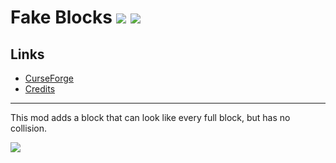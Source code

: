 # Fake Blocks ![](http://cf.way2muchnoise.eu/full_252672_downloads.svg) ![](http://cf.way2muchnoise.eu/versions/252672.svg)

## Links
- [CurseForge](https://www.curseforge.com/minecraft/mc-mods/fakeblocks)
- [Credits](https://modrepo.de/minecraft/fakeblocks/credits)

---

This mod adds a block that can look like every full block, but has no collision.

![](https://media2.giphy.com/media/dalUNquTRLfSvA3U6I/giphy.gif)
